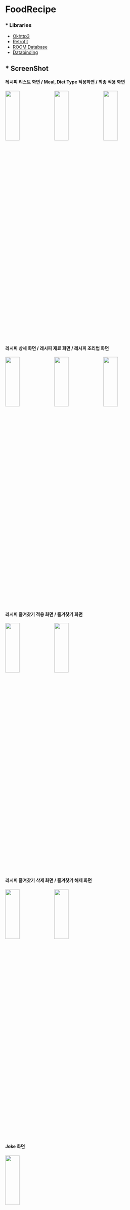 # FoodRecipe

### * Libraries
  
- [Okhttp3](https://github.com/square/okhttp)   
- [Retrofit](https://github.com/square/retrofit)    
- [ROOM Database](https://developer.android.com/topic/libraries/architecture/room?hl=ko)
- [Databinding](https://developer.android.com/topic/libraries/data-binding?hl=ko)




## * ScreenShot   
#### 레시피 리스트 화면 /  Meal, Diet Type 적용화면 / 최종 적용 화면  
<p float="center">
<img src="https://user-images.githubusercontent.com/71965874/112605121-4aea4500-8e5a-11eb-8447-5fd86dda85e6.jpg" width="30%" height="20%">
<img src="https://user-images.githubusercontent.com/71965874/112605126-4c1b7200-8e5a-11eb-907b-e2596e5eafae.jpg" width="30%" height="20%">
<img src="https://user-images.githubusercontent.com/71965874/112605307-81c05b00-8e5a-11eb-8760-971e318cbd4e.jpg" width="30%" height="20%">
</p>   


#### 레시피 상세 화면  /  레시피 재료 화면  /  레시피 조리법 화면   
<p float="center">
<img src="https://user-images.githubusercontent.com/71965874/112605395-9ac90c00-8e5a-11eb-9343-2f8d9b7c4afb.jpg" width="30%" height="20%">
<img src="https://user-images.githubusercontent.com/71965874/112605398-9bfa3900-8e5a-11eb-8256-4d049a371df4.jpg" width="30%" height="20%">
<img src="https://user-images.githubusercontent.com/71965874/112605401-9c92cf80-8e5a-11eb-8b8f-5a0ccddc6ae7.jpg" width="30%" height="20%">
</p>

#### 레시피 즐겨찾기 적용 화면  /  즐겨찾기 화면   
<p float="center">
<img src="https://user-images.githubusercontent.com/71965874/112605713-f1364a80-8e5a-11eb-8834-b6a348e999cf.jpg" width="30%" height="20%">
<img src="https://user-images.githubusercontent.com/71965874/112605710-f0051d80-8e5a-11eb-8157-f8e3e6120ebb.jpg" width="30%" height="20%">
</p>


#### 레시피 즐겨찾기 삭제 화면  /  즐겨찾기 해제 화면   
<p float="center">
<img src="https://user-images.githubusercontent.com/71965874/112605839-13c86380-8e5b-11eb-82bd-74825289e4ec.jpg" width="30%" height="20%">
<img src="https://user-images.githubusercontent.com/71965874/112605842-14f99080-8e5b-11eb-9fb7-4321f2ab42df.jpg" width="30%" height="20%">
</p>


#### Joke 화면   
<p float="center">
<img src="https://user-images.githubusercontent.com/71965874/112605990-38bcd680-8e5b-11eb-99c4-60abb00eda11.jpg" width="30%" height="20%">
</p>


